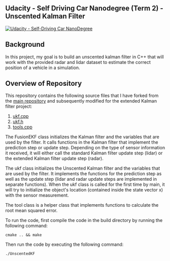 ## Udacity - Self Driving Car Nanodegree (Term 2) - Unscented Kalman Filter
[![Udacity - Self-Driving Car NanoDegree](https://s3.amazonaws.com/udacity-sdc/github/shield-carnd.svg)](http://www.udacity.com/drive)

Background
---
In this project, my goal is to build an unscented kalman filter in C++ that will work with the provided radar and lidar dataset to estimate the correct position of a vehicle in a simulation.

Overview of Repository
---
This repository contains the following source files that I have forked from the [main repository](https://github.com/udacity/CarND-Unscented-Kalman-Filter-Project) and subsequently modified for the extended Kalman filter project:

1.  [ukf.cpp](https://github.com/MartinKan/CarND-Unscented-Kalman-Filter-Project/blob/master/src/ukf.cpp)
2.  [ukf.h](https://github.com/MartinKan/CarND-Unscented-Kalman-Filter-Project/blob/master/src/ukf.h)
3.  [tools.cpp](https://github.com/MartinKan/CarND-Unscented-Kalman-Filter-Project/blob/master/src/tools.cpp)

The FusionEKF class initializes the Kalman filter and the variables that are used by the filter.  It calls functions in the Kalman filter that implement the prediction step or update step.  Depending on the type of sensor information it received, it will either call the standard Kalman filter update step (lidar) or the extended Kalman filter update step (radar).  

The ukf class initializes the Unscented Kalman filter and the variables that are used by the filter.  It implements the functions for the prediction step as well as the update step (lidar and radar update steps are implemented in separate functions). When the ukf class is called for the first time by main, it will try to initialize the object's location (contained inside the state vector x) with the sensor measurement.

The tool class is a helper class that implements functions to calculate the root mean squared error.

To run the code, first compile the code in the build directory by running the following command:

	cmake .. && make

Then run the code by executing the following command:

	./UnscentedKF
